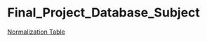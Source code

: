 # Final_Project_Database_Subject

[Normalization Table](https://docs.google.com/spreadsheets/d/1fs5g-3r6DBfrbUYfUi_poV9OWuQco0jJ9T5uyVi7VMQ/edit?usp=sharing)

